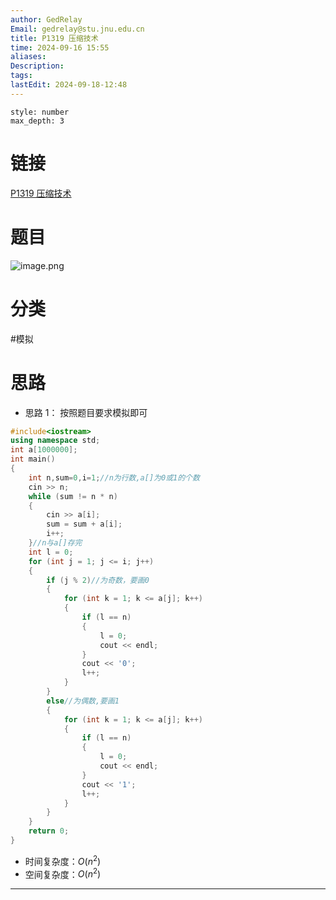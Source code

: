 ```yaml
---
author: GedRelay
Email: gedrelay@stu.jnu.edu.cn
title: P1319 压缩技术
time: 2024-09-16 15:55
aliases: 
Description: 
tags: 
lastEdit: 2024-09-18-12:48
---
```


```toc
style: number
max_depth: 3
```

# 链接
[P1319 压缩技术](https://www.luogu.com.cn/problem/P1319) 

# 题目
![image.png](https://ged-pic-bed.oss-cn-guangzhou.aliyuncs.com/img/202409161555638.png)
 

# 分类
#模拟 

# 思路
- 思路 1：
按照题目要求模拟即可


```cpp
#include<iostream>
using namespace std;
int a[1000000];
int main()
{
	int n,sum=0,i=1;//n为行数,a[]为0或1的个数
	cin >> n;
	while (sum != n * n)
	{
		cin >> a[i];
		sum = sum + a[i];
		i++;
	}//n与a[]存完
	int l = 0;
	for (int j = 1; j <= i; j++)
	{
		if (j % 2)//为奇数，要画0
		{
			for (int k = 1; k <= a[j]; k++)
			{
				if (l == n)
				{
					l = 0;
					cout << endl;
				}
				cout << '0';
				l++;
			}
		}
		else//为偶数,要画1
		{
			for (int k = 1; k <= a[j]; k++)
			{
				if (l == n)
				{
					l = 0;
					cout << endl;
				}
				cout << '1';
				l++;
			}
		}
	}
	return 0;
}
```


- 时间复杂度：${O\left( n^{2}  \right)  }$ 
- 空间复杂度：${O\left( n^{2}  \right)  }$ 


---


